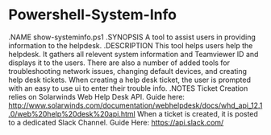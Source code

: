 # Powershell-System-Info
.NAME
    show-systeminfo.ps1
    .SYNOPSIS
    A tool to assist users in providing information to the helpdesk.
    .DESCRIPTION
    This tool helps users help the helpdesk. It gathers all relevent system information and Teamviewer ID and displays it to the    users. 
	There are also a number of added tools for troubleshooting network issues, changing default devices, and creating help desk tickets. 
	When creating a help desk ticket, the user is prompted with an easy to use ui to enter their trouble info.
    .NOTES
	Ticket Creation relies on Solarwinds Web Help Desk API. Guide here: http://www.solarwinds.com/documentation/webhelpdesk/docs/whd_api_12.1.0/web%20help%20desk%20api.html
	When a ticket is created, it is posted to a dedicated Slack Channel. Guide Here: https://api.slack.com/
